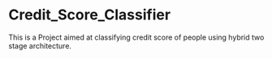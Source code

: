 # Credit_Score_Classifier
This is a Project aimed at classifying credit score of people using hybrid two stage architecture.
